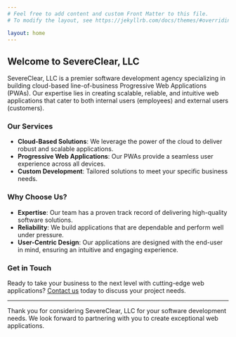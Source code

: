 ```yaml
---
# Feel free to add content and custom Front Matter to this file.
# To modify the layout, see https://jekyllrb.com/docs/themes/#overriding-theme-defaults

layout: home
---
```


<!-- markdownlint-disable MD041 -->
## Welcome to SevereClear, LLC

SevereClear, LLC is a premier software development agency specializing in building cloud-based line-of-business Progressive Web Applications (PWAs). Our expertise lies in creating scalable, reliable, and intuitive web applications that cater to both internal users (employees) and external users (customers).

### Our Services

- **Cloud-Based Solutions**: We leverage the power of the cloud to deliver robust and scalable applications.
- **Progressive Web Applications**: Our PWAs provide a seamless user experience across all devices.
- **Custom Development**: Tailored solutions to meet your specific business needs.

### Why Choose Us?

- **Expertise**: Our team has a proven track record of delivering high-quality software solutions.
- **Reliability**: We build applications that are dependable and perform well under pressure.
- **User-Centric Design**: Our applications are designed with the end-user in mind, ensuring an intuitive and engaging experience.

### Get in Touch

Ready to take your business to the next level with cutting-edge web applications? [Contact us](mailto:info@severeclear.com) today to discuss your project needs.

---

Thank you for considering SevereClear, LLC for your software development needs. We look forward to partnering with you to create exceptional web applications.
